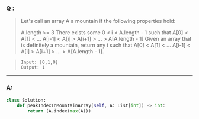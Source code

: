 ### Q :
> Let's call an array A a mountain if the following properties hold:
>
> A.length >= 3
> There exists some 0 < i < A.length - 1 such that A[0] < A[1] < ... A[i-1] < A[i] > A[i+1] > ... > A[A.length - 1]
> Given an array that is definitely a mountain, return any i such that A[0] < A[1] < ... A[i-1] < A[i] > A[i+1] > ... > A[A.length - 1].

> ```
> Input: [0,1,0]
> Output: 1
> ```

***

### A:


```python
class Solution:
    def peakIndexInMountainArray(self, A: List[int]) -> int:
        return (A.index(max(A)))
```
